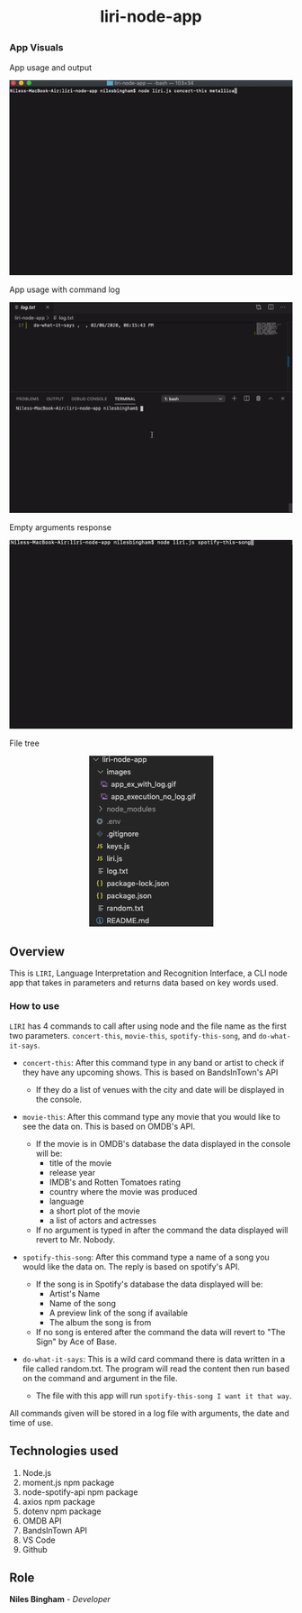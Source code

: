 # <p align='center'>liri-node-app</p>

### App Visuals

<p>App usage and output</p>
<p align='center'><img src='images/app_execution_no_log.gif'></p>

<p>App usage with command log</p>
<p align='center'><img src='images/app_ex_with_log.gif'></p>

<p>Empty arguments response</p>
<p align='center'><img src='images/empty-args.gif'></p>

<p>File tree</p>
<p align='center'><img src='images/file-layout.png'></p>

## Overview

This is `LIRI`, Language Interpretation and Recognition Interface, a CLI node app that takes in parameters and returns data based on key words used.

### How to use

`LIRI` has 4 commands to call after using node and the file name as the first two parameters. `concert-this`, `movie-this`, `spotify-this-song`, and `do-what-it-says`.

- `concert-this`: After this command type in any band or artist to check if they have any upcoming shows. This is based on BandsInTown's API

  - If they do a list of venues with the city and date will be displayed in the console.

- `movie-this`: After this command type any movie that you would like to see the data on. This is based on OMDB's API.

  - If the movie is in OMDB's database the data displayed in the console will be:
    - title of the movie
    - release year
    - IMDB's and Rotten Tomatoes rating
    - country where the movie was produced
    - language
    - a short plot of the movie
    - a list of actors and actresses
  - If no argument is typed in after the command the data displayed will revert to Mr. Nobody.

- `spotify-this-song`: After this command type a name of a song you would like the data on. The reply is based on spotify's API.

  - If the song is in Spotify's database the data displayed will be:
    - Artist's Name
    - Name of the song
    - A preview link of the song if available
    - The album the song is from
  - If no song is entered after the command the data will revert to "The Sign" by Ace of Base.

- `do-what-it-says`: This is a wild card command there is data written in a file called random.txt. The program will read the content then run based on the command and argument in the file.
  - The file with this app will run `spotify-this-song I want it that way`.

All commands given will be stored in a log file with arguments, the date and time of use.

## Technologies used

1. Node.js
2. moment.js npm package
3. node-spotify-api npm package
4. axios npm package
5. dotenv npm package
6. OMDB API
7. BandsInTown API
8. VS Code
9. Github

## Role

**Niles Bingham** - _Developer_
